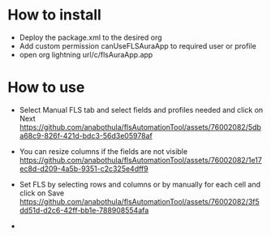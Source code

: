 # How to install 

* Deploy the package.xml to the desired org
* Add custom permission canUseFLSAuraApp to required user or profile
* open org lightning url/c/flsAuraApp.app
  
# How to use
- Select Manual FLS tab and select fields and profiles needed and click on Next
https://github.com/anabothula/flsAutomationTool/assets/76002082/5dba68c9-826f-421d-bdc3-56d3e05978af

- You can resize columns if the fields are not visible
https://github.com/anabothula/flsAutomationTool/assets/76002082/1e17ec8d-d209-4a5b-9351-c2c325e4dff9

- Set FLS by selecting rows and columns or by manually for each cell and click on Save
https://github.com/anabothula/flsAutomationTool/assets/76002082/3f5dd51d-d2c6-42ff-bb1e-788908554afa

-

